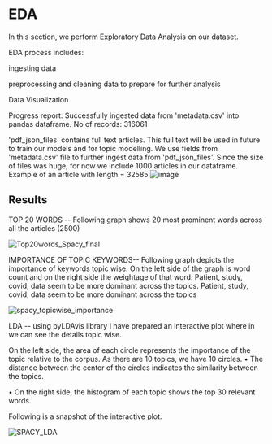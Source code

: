 # EDA

In this section, we perform Exploratory Data Analysis on our dataset.

EDA process includes: 

ingesting data

preprocessing and cleaning data to prepare for further analysis

Data Visualization

Progress report:
Successfully ingested data from 'metadata.csv' into pandas dataframe. 
No of records: 316061

'pdf_json_files' contains full text articles. This full text will be used in future to train our models and for topic modelling.
We use fields from 'metadata.csv' file to further ingest data from 'pdf_json_files'. Since the size of files was huge, for now we include 1000 articles in our dataframe.
Example of an article with length = 32585
![image](https://user-images.githubusercontent.com/95871147/154870395-99e8203d-fc7a-441a-95b5-0dfa02908e2d.png)

## Results
TOP 20 WORDS -- Following graph shows 20 most prominent words across all the articles (2500)


![Top20words_Spacy_final](https://user-images.githubusercontent.com/95871147/169723654-6b7a9a8c-f016-4a29-9a13-75c902f70821.png)

IMPORTANCE OF TOPIC KEYWORDS-- Following graph depicts the importance of keywords topic wise. On the left side of the graph is word count and on the right side the weightage of that word. Patient, study, covid, data seem to be more dominant across the topics.
Patient, study, covid, data seem to be more dominant across the topics



![spacy_topicwise_importance](https://user-images.githubusercontent.com/95871147/169723708-4a16d45f-907d-4793-bb88-f827b193698b.png)


LDA -- using pyLDAvis library I have prepared an interactive plot where in we can see the details topic wise.

On the left side, the area of each circle represents the importance of the topic relative to the corpus. As there are 10 topics, we have 10 circles.
•	The distance between the center of the circles indicates the similarity between the topics.

•	On the right side, the histogram of each topic shows the top 30 relevant words.



Following is a snapshot of the interactive plot.

![SPACY_LDA](https://user-images.githubusercontent.com/95871147/169723722-c08a3d42-311e-4662-a91f-b21036cb9ad1.png)




